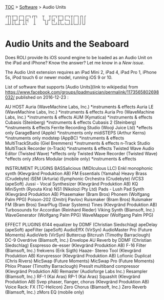 [TOC](../README.md) > [Software](README.md) > Audio Units
```
┌┬┐┬─┐┌─┐┌─┐┌┬┐  ┬  ┬┌─┐┬─┐┌─┐┬┌─┐┌┐┌
 ││├┬┘├─┤├┤  │   └┐┌┘├┤ ├┬┘└─┐││ ││││
─┴┘┴└─┴ ┴└   ┴    └┘ └─┘┴└─└─┘┴└─┘┘└┘
```

# Audio Units and the Seaboard

Does ROLI provide its iOS sound engine to be loaded as an Audio Unit on the iPad and iPhone? Know the answer? Let me know in a *New issue*.

The Audio Unit extension requires an iPad Mini 2, iPad 4, iPad Pro 1, iPhone 5s, iPod touch 6 or newer model, running iOS 9 or 10.

List of software that supports [Audio Units](link to wikipedia) from https://www.facebook.com/groups/Ipadmusician/permalink/1173565802698032/ published on 2016-12-23 :

AU HOST
  Auria (WaveMachine Labs, Inc.) *instruments & effects
  Auria LE (WaveMachine Labs, Inc.) *instruments & effects
  Auria Pro (WaveMachine Labs, Inc.) *instruments & effects
  AUM (Kymatica) *instruments & effects
  Cubasis (Steinberg) *instruments & effects
  Cubasis 2 (Steinberg) *instruments & effects
  Ferrite Recording Studio (Wooji Juice Ltd) *effects only
  GarageBand (Apple) *instruments only
  midiSTEPS (Arthur Kerns) *instruments only
  modstep (AppBC) *instruments & effects
  MultiTrackStudio (Giel Bremmers) *instruments & effects
  n-Track Studio MultiTrack Recorder (n-Track) *instruments & effects
  Twisted Wave Audio Editor (Twisted Wave) *effects only
  Twisted Wave Recorder (Twisted Wave) *effects only
  zMors Modular (mobile only) *instruments & effects

INSTRUMENT PLUGINS
  BASSalicious (MIDIculous LLC)
  Enkl monophonic synth (Klevgränd Produktion AB)
  FM Essentials (Yamaha)
  Heavy Brass (Crudebyte)
  iSEM (Arturia)
  iSymphonic Orchestra (Crudebyte)
  iVCS3 (apeSoft)
  Jussi - Vocal Synthesizer (Klevgränd Produktion AB)
  KQ MiniSynth (Ryouta Kira)
  NS1 (Nikolozi Pty Ltd)
  Pads - Lush Pad Synth (Klevgränd Produktion AB)
  Phasemaker (Bram Bros)
  Phonem (Wolfgang Palm PPG)
  Poison-202 (Dmitrij Pavlov)
  Ruismaker (Bram Bros)
  Ruismaker FM (Bram Bros)
  SwarPlug (Swar Systems)
  Tines (Klevgränd Produktion AB)
  Turbosounds for Accordian (Reinhard Rieder)
  Viking Synth (Blamsoft, Inc.)
  WaveGenerator (Wolfgang Palm PPG)
  WaveMapper (Wolfgang Palm PPG)

EFFECT PLUGINS
  6144 equalizer by DDMF (Christian Siedschlag)
  apeDelay (apeSoft)
  apeFilter (apeSoft)
  AudioEffX (VirSyn)
  AudioMaster Pro (Future Moments)
  AudioVerb (VirSyn)
  Buttercup Bitcrush (Timothy Barraclough)
  DC-9 Overdrive (Blamsoft, Inc.)
  Envelope AU Reverb by DDMF (Christian Siedschlag)
  Esspresso de-esser (Klevgränd Produktion AB)
  F-16 Filter (Blamsoft, Inc.)
  frekvens (Erik Sigth)
  Haaze- Stereo Tool (Klevgränd Produktion AB)
  Korvpressor (Klevgränd Produktion AB)
  Lofionic Duplicat (Chris Rivers)
  MicSwap (Future Moments)
  MicSwap Pro (Future Moments)
  Phlox Phaser (Timothy Barraclough)
  PressIt multiband compressor (Klevgränd Produktion AB)
  Remaster (Audioforge Labs Inc.)
  Resampler (Blamsoft, Inc.)
  RF-1 (Kai Aras)
  RP-1 (Kai Aras)
  SquashIt (Klevgränd Produktion AB)
  Svep phaser, flanger, chorus (Klevgränd Produktion AB)
  Voice Rack: FX (TC-Helicon)
  Zero Chorus (Blamsoft, Inc.)
  Zero Reverb (Blamsoft, Inc.)
  zMors EQ (mobile only)
